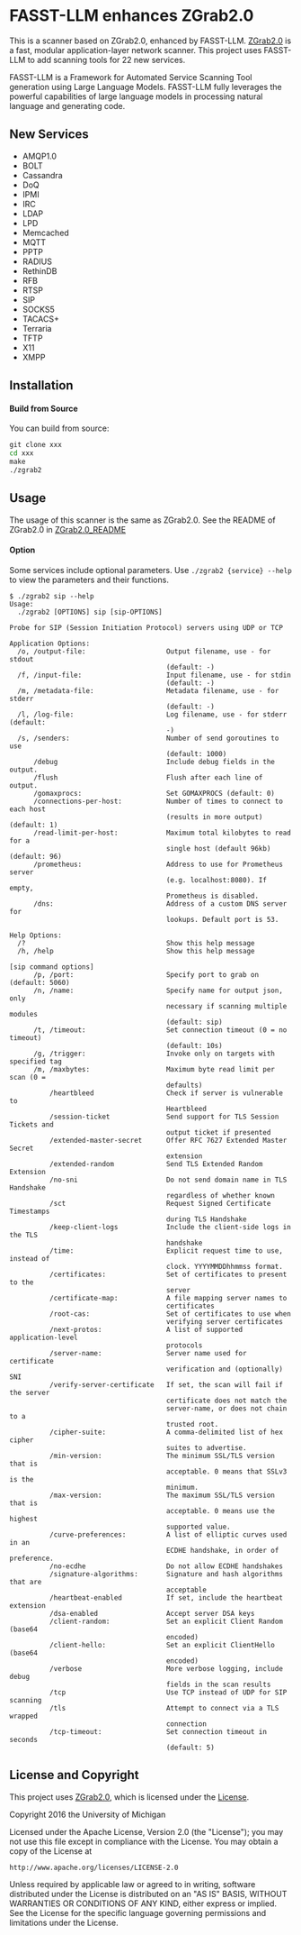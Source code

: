 FASST-LLM enhances ZGrab2.0
=========

This is a scanner based on ZGrab2.0, enhanced by FASST-LLM. [ZGrab2.0](https://github.com/zmap/zgrab2) is a fast, modular application-layer network scanner. This project uses FASST-LLM to add scanning tools for 22 new services.

FASST-LLM is a Framework for Automated Service Scanning Tool generation using Large Language Models. FASST-LLM fully leverages the powerful capabilities of large language models in processing natural language and generating code.

## New Services

- AMQP1.0
- BOLT
- Cassandra
- DoQ
- IPMI
- IRC
- LDAP
- LPD
- Memcached
- MQTT
- PPTP
- RADIUS
- RethinDB
- RFB
- RTSP
- SIP
- SOCKS5
- TACACS+
- Terraria
- TFTP
- X11
- XMPP

## Installation

#### Build from Source

You can build from source:

```cmd
git clone xxx
cd xxx
make
./zgrab2
```

## Usage

The usage of this scanner is the same as ZGrab2.0. See the README of ZGrab2.0 in [ZGrab2.0_README](https://github.com/zmap/zgrab2/blob/master/README.md)

#### Option

Some services include optional parameters. Use ```./zgrab2 {service} --help``` to view the parameters and their functions.

```shell
$ ./zgrab2 sip --help
Usage:
  ./zgrab2 [OPTIONS] sip [sip-OPTIONS]

Probe for SIP (Session Initiation Protocol) servers using UDP or TCP

Application Options:
  /o, /output-file:                    Output filename, use - for stdout
                                       (default: -)
  /f, /input-file:                     Input filename, use - for stdin
                                       (default: -)
  /m, /metadata-file:                  Metadata filename, use - for stderr
                                       (default: -)
  /l, /log-file:                       Log filename, use - for stderr (default:
                                       -)
  /s, /senders:                        Number of send goroutines to use
                                       (default: 1000)
      /debug                           Include debug fields in the output.
      /flush                           Flush after each line of output.
      /gomaxprocs:                     Set GOMAXPROCS (default: 0)
      /connections-per-host:           Number of times to connect to each host
                                       (results in more output) (default: 1)
      /read-limit-per-host:            Maximum total kilobytes to read for a
                                       single host (default 96kb) (default: 96)
      /prometheus:                     Address to use for Prometheus server
                                       (e.g. localhost:8080). If empty,
                                       Prometheus is disabled.
      /dns:                            Address of a custom DNS server for
                                       lookups. Default port is 53.

Help Options:
  /?                                   Show this help message
  /h, /help                            Show this help message

[sip command options]
      /p, /port:                       Specify port to grab on (default: 5060)
      /n, /name:                       Specify name for output json, only
                                       necessary if scanning multiple modules
                                       (default: sip)
      /t, /timeout:                    Set connection timeout (0 = no timeout)
                                       (default: 10s)
      /g, /trigger:                    Invoke only on targets with specified tag
      /m, /maxbytes:                   Maximum byte read limit per scan (0 =
                                       defaults)
          /heartbleed                  Check if server is vulnerable to
                                       Heartbleed
          /session-ticket              Send support for TLS Session Tickets and
                                       output ticket if presented
          /extended-master-secret      Offer RFC 7627 Extended Master Secret
                                       extension
          /extended-random             Send TLS Extended Random Extension
          /no-sni                      Do not send domain name in TLS Handshake
                                       regardless of whether known
          /sct                         Request Signed Certificate Timestamps
                                       during TLS Handshake
          /keep-client-logs            Include the client-side logs in the TLS
                                       handshake
          /time:                       Explicit request time to use, instead of
                                       clock. YYYYMMDDhhmmss format.
          /certificates:               Set of certificates to present to the
                                       server
          /certificate-map:            A file mapping server names to
                                       certificates
          /root-cas:                   Set of certificates to use when
                                       verifying server certificates
          /next-protos:                A list of supported application-level
                                       protocols
          /server-name:                Server name used for certificate
                                       verification and (optionally) SNI
          /verify-server-certificate   If set, the scan will fail if the server
                                       certificate does not match the
                                       server-name, or does not chain to a
                                       trusted root.
          /cipher-suite:               A comma-delimited list of hex cipher
                                       suites to advertise.
          /min-version:                The minimum SSL/TLS version that is
                                       acceptable. 0 means that SSLv3 is the
                                       minimum.
          /max-version:                The maximum SSL/TLS version that is
                                       acceptable. 0 means use the highest
                                       supported value.
          /curve-preferences:          A list of elliptic curves used in an
                                       ECDHE handshake, in order of preference.
          /no-ecdhe                    Do not allow ECDHE handshakes
          /signature-algorithms:       Signature and hash algorithms that are
                                       acceptable
          /heartbeat-enabled           If set, include the heartbeat extension
          /dsa-enabled                 Accept server DSA keys
          /client-random:              Set an explicit Client Random (base64
                                       encoded)
          /client-hello:               Set an explicit ClientHello (base64
                                       encoded)
          /verbose                     More verbose logging, include debug
                                       fields in the scan results
          /tcp                         Use TCP instead of UDP for SIP scanning
          /tls                         Attempt to connect via a TLS wrapped
                                       connection
          /tcp-timeout:                Set connection timeout in seconds
                                       (default: 5)
```

## License and Copyright

This project uses [ZGrab2.0](https://github.com/zmap/zgrab2), which is licensed under the [License](https://github.com/zmap/zgrab2/blob/master/README.md#license).

Copyright 2016 the University of Michigan

Licensed under the Apache License, Version 2.0 (the "License");
you may not use this file except in compliance with the License.
You may obtain a copy of the License at

    http://www.apache.org/licenses/LICENSE-2.0

Unless required by applicable law or agreed to in writing, software
distributed under the License is distributed on an "AS IS" BASIS,
WITHOUT WARRANTIES OR CONDITIONS OF ANY KIND, either express or implied.
See the License for the specific language governing permissions and
limitations under the License.


